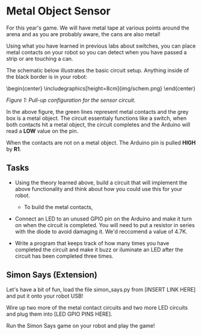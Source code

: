 # Metal Object Sensor

For this year's game. We will have metal tape at various points around the arena and as you are probably aware, the cans are also metal!

Using what you have learned in previous labs about switches, you can place metal contacts on your robot so you can detect when you have passed a strip or are touching a can.

The schematic below illustrates the basic circuit setup. Anything inside of the black border is in your robot:


\begin{center}  \includegraphics[height=8cm]{img/schem.png} \end{center}

*Figure 1: Pull-up configuration for the sensor circuit.*

In the above figure, the green lines represent metal contacts and the grey box is a metal object. The circuit essentialy functions like a switch, when both contacts hit a metal object, the circuit completes and the Arduino will read a **LOW** value on the pin.

When the contacts are not on a metal object. The Arduino pin is pulled **HIGH** by **R1**.

## Tasks

 - Using the theory learned above, build a circuit that will implement the above functionality and think about how you could use this for your robot.
     - To build the metal contacts,

 - Connect an LED to an unused GPIO pin on the Arduino and make it turn on when the circuit is completed. You will need to put a resistor in series with the diode to avoid damaging it. We'd reccomend a value of 4.7K.

 - Write a program that keeps track of how many times you have completed the circuit and make it buzz or iluminate an LED after the circuit has been completed three times.

## Simon Says (Extension)
Let's have a bit of fun, load the file simon_says.py from [INSERT LINK HERE] and put it onto your robot USB!

Wire up two more of the metal contact circuits and two more LED circuits and plug them into [LED GPIO PINS HERE].

Run the Simon Says game on your robot and play the game!
